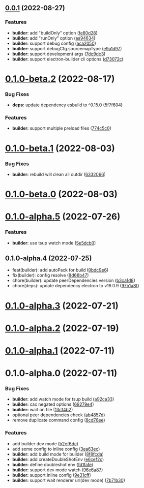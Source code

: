 ## [0.0.1](https://github.com/archergu/doubleshot/compare/builder@0.1.0-beta.2...builder@0.0.1) (2022-08-27)


### Features

* **builder:** add "buildOnly" option ([fe80d28](https://github.com/archergu/doubleshot/commit/fe80d282c4c904c097f97490c04c443bfead4d11))
* **builder:** add "runOnly" option ([aa94634](https://github.com/archergu/doubleshot/commit/aa946341462943d51d2e48ac4bb4942b11487b82))
* **builder:** support debug config ([aca2050](https://github.com/archergu/doubleshot/commit/aca205011573fa3746a79fafd789bf8dd9872494))
* **builder:** support debugCfg.sourcemapType ([e9a1d97](https://github.com/archergu/doubleshot/commit/e9a1d97dca49284ce44331c98b78e280328cb99b))
* **builder:** support development args ([7dc9dc3](https://github.com/archergu/doubleshot/commit/7dc9dc3c20cd0936bb5d03cde60ce983c44dde3f))
* **builder:** support electron-builder cli options ([d73072c](https://github.com/archergu/doubleshot/commit/d73072ceb214138f60598205022ddf7dca569f0f))



# [0.1.0-beta.2](https://github.com/archergu/doubleshot/compare/builder@0.1.0-beta.1...builder@0.1.0-beta.2) (2022-08-17)


### Bug Fixes

* **deps:** update dependency esbuild to ^0.15.0 ([5f7f604](https://github.com/archergu/doubleshot/commit/5f7f604cf9c895840bc7b13aa5c9b41524da8dba))


### Features

* **builder:** support multiple preload files ([774c5c0](https://github.com/archergu/doubleshot/commit/774c5c0fb268964a91eb74f106bb8550c7327ab6))



# [0.1.0-beta.1](https://github.com/archergu/doubleshot/compare/builder@0.1.0-beta.0...builder@0.1.0-beta.1) (2022-08-03)


### Bug Fixes

* **builder:** rebuild will clean all outdir ([6332066](https://github.com/archergu/doubleshot/commit/6332066fb6cb88e428be7441395ad1338e9654d8))



# [0.1.0-beta.0](https://github.com/archergu/doubleshot/compare/builder@0.1.0-alpha.5...builder@0.1.0-beta.0) (2022-08-03)



# [0.1.0-alpha.5](https://github.com/archergu/doubleshot/compare/builder@0.1.0-alpha.4...builder@0.1.0-alpha.5) (2022-07-26)


### Features

* **builder:** use tsup watch mode ([5e5dcb0](https://github.com/archergu/doubleshot/commit/5e5dcb09d34a1e12cb72baa755af3cd4c04ddc95))



## 0.1.0-alpha.4 (2022-07-25)

* feat(builder): add autoPack for build ([0bdc9e6](https://github.com/archergu/doubleshot/commit/0bdc9e6))
* fix(builder): config resolve ([8d68b47](https://github.com/archergu/doubleshot/commit/8d68b47))
* chore(builder): update peerDependencies version ([b3ca1d8](https://github.com/archergu/doubleshot/commit/b3ca1d8))
* chore(deps): update dependency electron to v19.0.9 ([97b1a8f](https://github.com/archergu/doubleshot/commit/97b1a8f))



# [0.1.0-alpha.3](https://github.com/archergu/doubleshot/compare/builder@0.1.0-alpha.2...builder@0.1.0-alpha.3) (2022-07-21)



# [0.1.0-alpha.2](https://github.com/Doubleshotjs/doubleshot/compare/builder@0.1.0-alpha.1...builder@0.1.0-alpha.2) (2022-07-19)



# [0.1.0-alpha.1](https://github.com/Doubleshotjs/doubleshot/compare/builder@0.1.0-alpha.0...builder@0.1.0-alpha.1) (2022-07-11)



# 0.1.0-alpha.0 (2022-07-11)


### Bug Fixes

* **builder:** add watch mode for tsup build ([a92ca33](https://github.com/Doubleshotjs/doubleshot/commit/a92ca334185dcb38ba296cdf2b20f77454a06d4e))
* **builder:** cac negated options ([69279e4](https://github.com/Doubleshotjs/doubleshot/commit/69279e494b512e030cf163a782e0cbc0c1f74de0))
* **builder:** wait on file ([13c14b2](https://github.com/Doubleshotjs/doubleshot/commit/13c14b2af6190193f160e3fc506aa726d33058db))
* optional peer dependencies check ([ab4857d](https://github.com/Doubleshotjs/doubleshot/commit/ab4857d299f1639f51340cc53738a0c2ca0a6926))
* remove duplicate command config ([8cd76ee](https://github.com/Doubleshotjs/doubleshot/commit/8cd76ee9006dcafacd000fe8f09aa80dedcfd859))


### Features

* add builder dev mode ([b2ef6dc](https://github.com/Doubleshotjs/doubleshot/commit/b2ef6dce87670d4167e36f19e65a3c07edabbbba))
* add some config to inline config ([3ea63ec](https://github.com/Doubleshotjs/doubleshot/commit/3ea63ece30bbb265a1086dd2057e398639a0935c))
* **builder:** add build mode for builder ([8f8fcda](https://github.com/Doubleshotjs/doubleshot/commit/8f8fcdad92649901c842d5f65066678c583db17d))
* **builder:** add createDoubleShotEnv ([e6cef2c](https://github.com/Doubleshotjs/doubleshot/commit/e6cef2c2404b7668897cee9f830a2d0228cc6cf3))
* **builder:** define doubleshot env ([fd1fafe](https://github.com/Doubleshotjs/doubleshot/commit/fd1fafee6fee281db6ad39f61aa9ba1879655624))
* **builder:** support dev mode watch ([96e6a87](https://github.com/Doubleshotjs/doubleshot/commit/96e6a87303c036f3995debc3fae4d5616d612f49))
* **builder:** support inline config ([9e31cff](https://github.com/Doubleshotjs/doubleshot/commit/9e31cff1c682611d13c0be5851c30393b9b3eb2b))
* **builder:** support wait renderer url(dev mode) ([7b71b30](https://github.com/Doubleshotjs/doubleshot/commit/7b71b30a3427551331b1fac577a996efde689abf))



